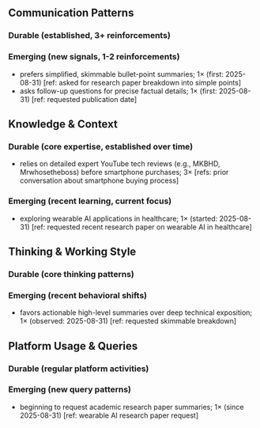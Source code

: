 ## Communication Patterns
### Durable (established, 3+ reinforcements)

### Emerging (new signals, 1-2 reinforcements)
- prefers simplified, skimmable bullet-point summaries; 1× (first: 2025-08-31) [ref: asked for research paper breakdown into simple points]
- asks follow-up questions for precise factual details; 1× (first: 2025-08-31) [ref: requested publication date]

## Knowledge & Context
### Durable (core expertise, established over time)
- relies on detailed expert YouTube tech reviews (e.g., MKBHD, Mrwhosetheboss) before smartphone purchases; 3× [refs: prior conversation about smartphone buying process]

### Emerging (recent learning, current focus)
- exploring wearable AI applications in healthcare; 1× (started: 2025-08-31) [ref: requested recent research paper on wearable AI in healthcare]

## Thinking & Working Style
### Durable (core thinking patterns)

### Emerging (recent behavioral shifts)
- favors actionable high-level summaries over deep technical exposition; 1× (observed: 2025-08-31) [ref: requested skimmable breakdown]

## Platform Usage & Queries
### Durable (regular platform activities)

### Emerging (new query patterns)
- beginning to request academic research paper summaries; 1× (since 2025-08-31) [ref: wearable AI research paper request]